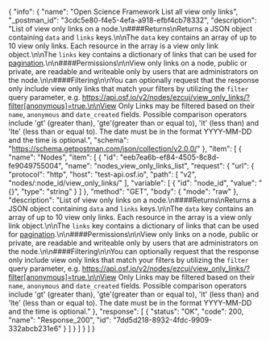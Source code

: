 {
  "info": {
    "name": "Open Science Framework List all view only links",
    "_postman_id": "3cdc5e80-f4e5-4efa-a918-efbf4cb78332",
    "description": "List of view only links on a node.\n####Returns\nReturns a JSON object containing `data` and `links` keys.\n\nThe `data` key contains an array of up to 10 view only links. Each resource in the array is a view only link object.\n\nThe `links` key contains a dictionary of links that can be used for [pagination](#Introduction_pagination).\n\n####Permissions\n\nView only links on a node, public or private, are readable and writeable only by users that are administrators on the node.\n\n####Filtering\n\nYou can optionally request that the response only include view only links that match your filters by utilizing the `filter` query parameter, e.g. https://api.osf.io/v2/nodes/ezcuj/view_only_links/?filter[anonymous]=true.\n\nView Only Links may be filtered based on their `name`, `anonymous` and `date_created` fields. Possible comparison operators include 'gt' (greater than), 'gte'(greater than or equal to), 'lt' (less than) and 'lte' (less than or equal to). The date must be in the format YYYY-MM-DD and the time is optional.",
    "schema": "https://schema.getpostman.com/json/collection/v2.0.0/"
  },
  "item": [
    {
      "name": "Nodes",
      "item": [
        {
          "id": "eeb7ea6b-ef84-4505-8c8d-fe9049755004",
          "name": "nodes_view_only_links_list",
          "request": {
            "url": {
              "protocol": "http",
              "host": "test-api.osf.io",
              "path": [
                "v2",
                "nodes/:node_id/view_only_links/"
              ],
              "variable": [
                {
                  "id": "node_id",
                  "value": "{}",
                  "type": "string"
                }
              ]
            },
            "method": "GET",
            "body": {
              "mode": "raw"
            },
            "description": "List of view only links on a node.\n####Returns\nReturns a JSON object containing `data` and `links` keys.\n\nThe `data` key contains an array of up to 10 view only links. Each resource in the array is a view only link object.\n\nThe `links` key contains a dictionary of links that can be used for [pagination](#Introduction_pagination).\n\n####Permissions\n\nView only links on a node, public or private, are readable and writeable only by users that are administrators on the node.\n\n####Filtering\n\nYou can optionally request that the response only include view only links that match your filters by utilizing the `filter` query parameter, e.g. https://api.osf.io/v2/nodes/ezcuj/view_only_links/?filter[anonymous]=true.\n\nView Only Links may be filtered based on their `name`, `anonymous` and `date_created` fields. Possible comparison operators include 'gt' (greater than), 'gte'(greater than or equal to), 'lt' (less than) and 'lte' (less than or equal to). The date must be in the format YYYY-MM-DD and the time is optional."
          },
          "response": [
            {
              "status": "OK",
              "code": 200,
              "name": "Response_200",
              "id": "7dd5d218-8932-4fdc-9909-332abcb231e6"
            }
          ]
        }
      ]
    }
  ]
}
